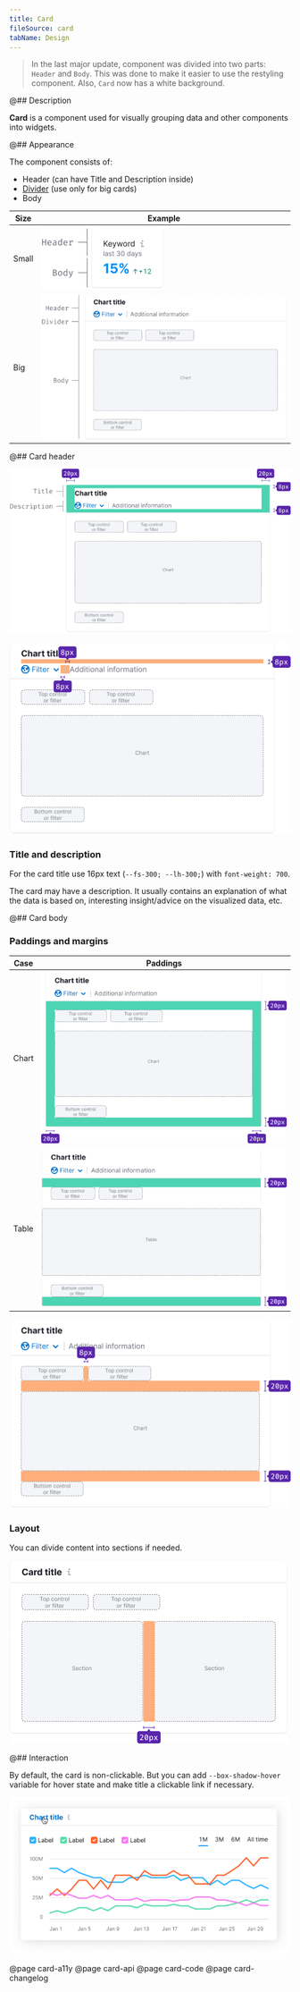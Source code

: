 ```yaml
---
title: Card
fileSource: card
tabName: Design
---
```


> In the last major update, component was divided into two parts: `Header` and `Body`. This was done to make it easier to use the restyling component. Also, `Card` now has a white background.

@## Description

**Card** is a component used for visually grouping data and other components into widgets.

@## Appearance

The component consists of:

- Header (can have Title and Description inside)
- [Divider](/components/divider/) (use only for big cards)
- Body

| Size  | Example                                       |
| ----- | --------------------------------------------- |
| Small | ![small card scheme](static/card-scheme2.png) |
| Big   | ![card scheme](static/card-scheme.png)        |

@## Card header

![card header paddings](static/card-paddings1.png)

![card header margins](static/card-margins1.png)

### Title and description

For the card title use 16px text (`--fs-300; --lh-300;`) with `font-weight: 700`.

The card may have a description. It usually contains an explanation of what the data is based on, interesting insight/advice on the visualized data, etc.

@## Card body

### Paddings and margins

| Case  | Paddings                                         |
| ----- | ------------------------------------------------ |
| Chart | ![card body paddings](static/card-paddings2.png) |
| Table | ![card body paddings](static/card-paddings3.png) |

![card body margins](static/card-margins2.png)

### Layout

You can divide content into sections if needed.

![card layout](static/card-layout.png)

@## Interaction

By default, the card is non-clickable. But you can add `--box-shadow-hover` variable for hover state and make title a clickable link if necessary.

![card with clickable heading](static/card-clickable.png)

@page card-a11y
@page card-api
@page card-code
@page card-changelog
